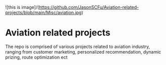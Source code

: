 ![this is image]/(https://github.com/JasonSCFu/Aviation-related-projects/blob/main/Misc/aviation.jpg)


# Aviation related projects
The repo is comprised of various projects related to aviation industry, ranging from customer marketing, personalized recommendation, dynamic prizing, route optimization ect


